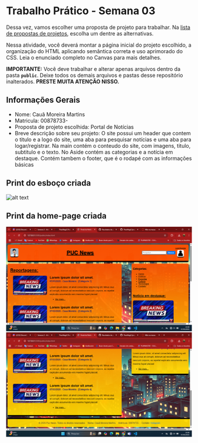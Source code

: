 # Trabalho Prático - Semana 03

Dessa vez, vamos escolher uma proposta de projeto para trabalhar. Na [lista de propostas de projetos](propostas-projetos.md), escolha um dentre as alternativas.

Nessa atividade, você deverá montar a página inicial do projeto escolhido, a organização do HTML aplicando semântica correta e uso aprimorado do CSS. Leia o enunciado completo no Canvas para mais detalhes.

**IMPORTANTE:** Você deve trabalhar e alterar apenas arquivos dentro da pasta **`public`**. Deixe todos os demais arquivos e pastas desse repositório inalterados. **PRESTE MUITA ATENÇÃO NISSO.**

## Informações Gerais

- Nome: Cauã Moreira Martins
- Matricula: 00878733-
- Proposta de projeto escolhida: Portal de Notícias
- Breve descrição sobre seu projeto: O site possui um header que contem o titulo e a logo do site, uma aba para pesquisar notícias e uma aba para logar/registrar. Na main contém o conteudo do site, com imagens, titulo, subtitulo e o texto. No Aside contém as categorias e a notícia em destaque. Contém tambem o footer, que é o rodapé com as informações básicas


## Print do esboço criada

![alt text](esboçço.jpg)


## Print da home-page criada

![alt text](<home page 1.png>)
![alt text](<home page 2.png>)
